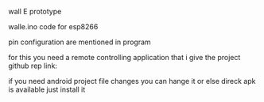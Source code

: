 wall E prototype 

walle.ino code for esp8266

pin configuration are mentioned in program

for this you need a remote controlling application that i give the project github rep link:

 if you need android project file changes you can hange it or else direck apk is available just install it


